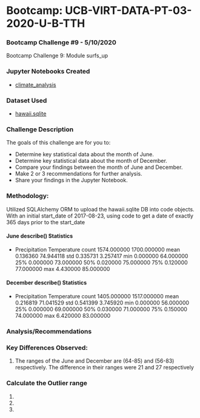 # Bootcamp: UCB-VIRT-DATA-PT-03-2020-U-B-TTH

### Bootcamp Challenge #9 - 5/10/2020
Bootcamp Challenge 9: Module surfs_up

### Jupyter Notebooks Created
- [climate_analysis](climate_analysis.ipynb)

### Dataset Used
- [hawaii.sqlite](https://courses.bootcampspot.com/courses/140/files/36846/download?wrap=1)

### Challenge Description
The goals of this challenge are for you to:
- Determine key statistical data about the month of June.
- Determine key statistical data about the month of December.
- Compare your findings between the month of June and December.
- Make 2 or 3 recommendations for further analysis.
- Share your findings in the Jupyter Notebook.

### Methodology: 
Utilized SQLAlchemy ORM to upload the hawaii.sqlite DB into code objects. With an initial start_date of 2017-08-23, using code to get a date of exactly 365 days prior to the start_date

#### June describe() Statistics
- Precipitation	Temperature
count	1574.000000	1700.000000
mean	0.136360	74.944118
std	0.335731	3.257417
min	0.000000	64.000000
25%	0.000000	73.000000
50%	0.020000	75.000000
75%	0.120000	77.000000
max	4.430000	85.000000

#### December describe() Statistics
- Precipitation	Temperature
count	1405.000000	1517.000000
mean	0.216819	71.041529
std	0.541399	3.745920
min	0.000000	56.000000
25%	0.000000	69.000000
50%	0.030000	71.000000
75%	0.150000	74.000000
max	6.420000	83.000000

### Analysis/Recommendations

### Key Differences Observed:
1. The ranges of the June and December are (64-85) and (56-83) respectively. The difference in their ranges were 21 and 27 respectively

### Calculate the Outlier range
1. 
2. 
3. 
